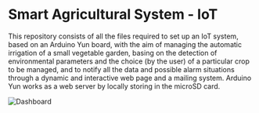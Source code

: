 # Smart Agricultural System - IoT

This repository consists of all the files required to set up an IoT system, based on an Arduino Yun board, with the aim of managing the automatic irrigation of a small vegetable garden, basing on the detection of environmental parameters and the choice (by the user) of a particular crop to be managed, and to notify all the data and possible alarm situations through a dynamic and interactive web page and a mailing system. Arduino Yun works as a web server by locally storing in the microSD card.

![Dashboard](https://user-images.githubusercontent.com/26322085/115974296-e5be6800-a55b-11eb-9f4c-951da4996d2a.png)
